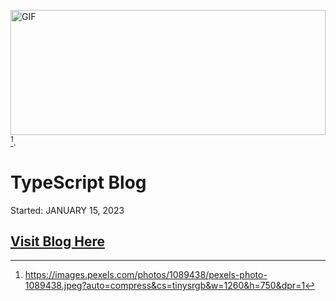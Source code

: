 <img align="center" alt="GIF" src="https://images.pexels.com/photos/1089438/pexels-photo-1089438.jpeg?auto=compress&cs=tinysrgb&w=1260&h=750&dpr=1" width="100%" height="200px"/>[^1].

# TypeScript Blog

Started: JANUARY 15, 2023

## [Visit Blog Here](https://possible-decimal-f6e.notion.site/TypeScript-9a78590829a74b38bdf9e7c45167c483)


<!--
# TypeScript

## Introduction


Statically-typed we know the type of variables at compile time
<br>
Dynamically-typed - variables are determined at run time 

### Problem: 

One functionality of JavaScript that could be considered as a negative pertains to the fact that the language is dynamically-typed. For instance this means that, we could have a variable initialized as a String value and later on change that variable to a number value. This sparks an issue. For example, If we have a parameter taking function that accepts only a String value, and our variable that was passed into the function was switched from a String to a Number. Our code would end up breaking, and we won’t find this out until we run the program or have unit tests[^youtubevid1].

 <img align="right" alt="GIF" src="https://media.istockphoto.com/id/174183942/photo/verified.jpg?s=1024x1024&w=is&k=20&c=y7--3wQXzJIj4qx-8yYcW3MFrozRWkLIUnrjXvP4hPI=" width="25%" height="200px"/>

### Solution:

TypeScript is in essence JavaScript wrapped with Static Type Checking. In TypeScript we must explicitly initialize the [type](https://www.typescriptlang.org/docs/handbook/2/everyday-types.html) of our variables upon the declaration point. Then we pass our code to the TypeScript compiler which catches compile errors.

TypeScript is considered the brother/sister of JavaScript
Built on top of JS so that every JS file is a valid TS file
Contains: 
- **Static Typing**
- **Code Completion**
- **Refactoring**
- **Shorthand notations**

# References 
[^youtubevid1]: https://www.youtube.com/watch?v=d56mG7DezGs
-->

[^1]: https://images.pexels.com/photos/1089438/pexels-photo-1089438.jpeg?auto=compress&cs=tinysrgb&w=1260&h=750&dpr=1 
